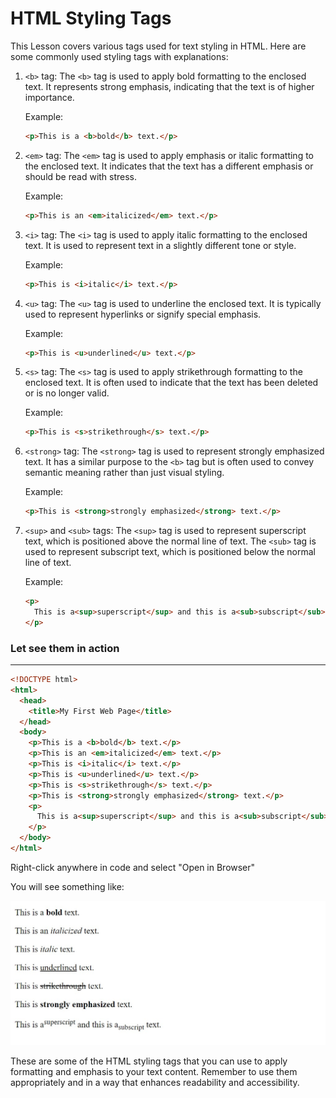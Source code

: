 # HTML Styling Tags

This Lesson covers various tags used for text styling in HTML. Here are some commonly used styling tags with explanations:

1. `<b>` tag:
   The `<b>` tag is used to apply bold formatting to the enclosed text. It represents strong emphasis, indicating that the text is of higher importance.

   Example:

   ```html
   <p>This is a <b>bold</b> text.</p>
   ```

2. `<em>` tag:
   The `<em>` tag is used to apply emphasis or italic formatting to the enclosed text. It indicates that the text has a different emphasis or should be read with stress.

   Example:

   ```html
   <p>This is an <em>italicized</em> text.</p>
   ```

3. `<i>` tag:
   The `<i>` tag is used to apply italic formatting to the enclosed text. It is used to represent text in a slightly different tone or style.

   Example:

   ```html
   <p>This is <i>italic</i> text.</p>
   ```

4. `<u>` tag:
   The `<u>` tag is used to underline the enclosed text. It is typically used to represent hyperlinks or signify special emphasis.

   Example:

   ```html
   <p>This is <u>underlined</u> text.</p>
   ```

5. `<s>` tag:
   The `<s>` tag is used to apply strikethrough formatting to the enclosed text. It is often used to indicate that the text has been deleted or is no longer valid.

   Example:

   ```html
   <p>This is <s>strikethrough</s> text.</p>
   ```

6. `<strong>` tag:
   The `<strong>` tag is used to represent strongly emphasized text. It has a similar purpose to the `<b>` tag but is often used to convey semantic meaning rather than just visual styling.

   Example:

   ```html
   <p>This is <strong>strongly emphasized</strong> text.</p>
   ```

7. `<sup>` and `<sub>` tags:
   The `<sup>` tag is used to represent superscript text, which is positioned above the normal line of text. The `<sub>` tag is used to represent subscript text, which is positioned below the normal line of text.

   Example:

   ```html
   <p>
     This is a<sup>superscript</sup> and this is a<sub>subscript</sub> text.
   </p>
   ```

### **Let see them in action**

---

```html
<!DOCTYPE html>
<html>
  <head>
    <title>My First Web Page</title>
  </head>
  <body>
    <p>This is a <b>bold</b> text.</p>
    <p>This is an <em>italicized</em> text.</p>
    <p>This is <i>italic</i> text.</p>
    <p>This is <u>underlined</u> text.</p>
    <p>This is <s>strikethrough</s> text.</p>
    <p>This is <strong>strongly emphasized</strong> text.</p>
    <p>
      This is a<sup>superscript</sup> and this is a<sub>subscript</sub> text.
    </p>
  </body>
</html>
```

Right-click anywhere in code and select "Open in Browser"

You will see something like:

![Code Preview](https://raw.githubusercontent.com/Abiey2579/designgriddata/master/learnpath/assets/images/html-style-tag-code-preview.jpg)

These are some of the HTML styling tags that you can use to apply formatting and emphasis to your text content. Remember to use them appropriately and in a way that enhances readability and accessibility.
